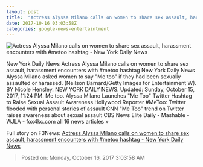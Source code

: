 ```yaml
---
layout: post
title:  "Actress Alyssa Milano calls on women to share sex assault, harassment encounters with #metoo hashtag - New York Daily News"
date: 2017-10-16 03:03:58Z
categories: google-news-entertaintment
---
```


![Actress Alyssa Milano calls on women to share sex assault, harassment encounters with #metoo hashtag - New York Daily News](http://assets.nydailynews.com/polopoly_fs/1.3565304.1508120679!/img/httpImage/image.jpg_gen/derivatives/landscape_1200/775021174jf00011-2017-enter.jpg)

New York Daily News Actress Alyssa Milano calls on women to share sex assault, harassment encounters with #metoo hashtag New York Daily News Alyssa Milano asked women to say "Me too" if they had been sexually assaulted or harassed. (Neilson Barnard/Getty Images for Entertainment W). BY Nicole Hensley. NEW YORK DAILY NEWS. Updated: Sunday, October 15, 2017, 11:24 PM. Me too. Alyssa Milano Launches "Me Too" Twitter Hashtag to Raise Sexual Assault Awareness Hollywood Reporter #MeToo: Twitter flooded with personal stories of assault CNN "Me Too" trend on Twitter raises awareness about sexual assault CBS News Elite Daily - Mashable - WJLA - fox4kc.com all 16 news articles »


Full story on F3News: [Actress Alyssa Milano calls on women to share sex assault, harassment encounters with #metoo hashtag - New York Daily News](http://www.f3nws.com/n/Qx3yfF)

> Posted on: Monday, October 16, 2017 3:03:58 AM
